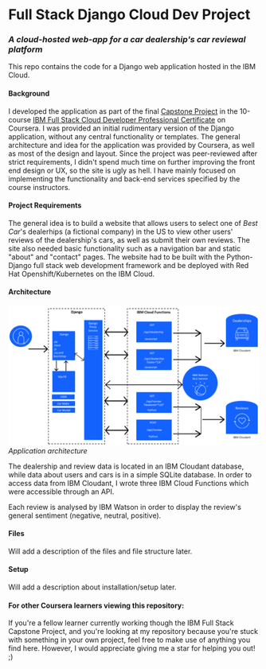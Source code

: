 # Full Stack Django Cloud Dev Project
### _A cloud-hosted web-app for a car dealership's car reviewal platform_

This repo contains the code for a Django web application hosted in the IBM Cloud. 

#### Background
I developed the application as part of the final [Capstone Project](https://www.coursera.org/learn/ibm-cloud-native-full-stack-development-capstone?specialization=ibm-full-stack-cloud-developer) in the 10-course [IBM Full Stack Cloud Developer Professional Certificate](https://www.coursera.org/professional-certificates/ibm-full-stack-cloud-developer) on Coursera. I was provided an initial rudimentary version of the Django application, without 
any central functionality or templates. The general architecture and idea for the application was provided by Coursera, as well as most of the design and layout. 
Since the project was peer-reviewed after strict requirements, I didn't spend much time on further improving the front end design or UX, so the site is ugly as hell. I have mainly focused on implementing the functionality and back-end services specified by the course instructors. 

#### Project Requirements
The general idea is to build a website that allows users to select one of *Best Car*'s dealerhips (a fictional company) in the US to view other users' reviews of the dealership's cars, as well as submit their own reviews. The site also needed basic functionality such as a navigation bar and static "about" and "contact" pages. The website had to be built with the Python-Django full stack web development framework and be deployed with Red Hat Openshift/Kubernetes on the IBM Cloud.

#### Architecture
![Application architecture model](capstone-project-model.png)
_Application architecture_

The dealership and review data is located in an IBM Cloudant database, while data about users and cars is in a simple SQLite database. In order to access data from IBM Cloudant, I wrote three IBM Cloud Functions which were accessible through an API. 

Each review is analysed by IBM Watson in order to display the review's general sentiment (negative, neutral, positive). 

#### Files
Will add a description of the files and file structure later. 

#### Setup 
Will add a description about installation/setup later. 


#### For other Coursera learners viewing this repository:
If you're a fellow learner currently working though the IBM Full Stack Capstone Project, and you're looking at my repository because you're stuck with something in your own project, feel free to make use of anything you find here. However, I would appreciate giving me a star for helping you out! ;)


